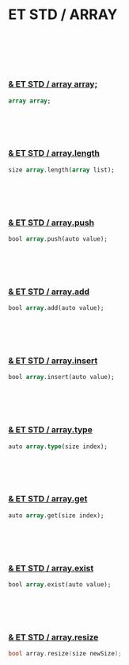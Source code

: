 # ET STD / ARRAY 


#

<br>
<br>
<br>

### [& ET STD / array array;](#)

<!--- ### array array; --->
 
```pascal  
array array; 

```

<br>
<br>
<br>

### [& ET STD / array.length ](#)

<!--- ### array.length  --->

```pascal
size array.length(array list);
```

<br>
<br>
<br>

### [& ET STD / array.push](#)

<!--- ### array.push  --->

```pascal
bool array.push(auto value);
```

<br>
<br>
<br>

### [& ET STD / array.add](#)

<!--- ### array.add  --->

```pascal
bool array.add(auto value);
```

<br>
<br>
<br>

### [& ET STD / array.insert ](#)

<!--- ### array.insert  --->

```pascal
bool array.insert(auto value);
```

<br>
<br>
<br>

### [& ET STD / array.type ](#)

<!--- ### array.type  --->

```pascal
auto array.type(size index);
```

<br>
<br>
<br>

### [& ET STD / array.get ](#)

<!--- ### array.get  --->

```pascal
auto array.get(size index);
```

<br>
<br>
<br>

### [& ET STD / array.exist ](#)

<!--- ### array.exist  --->

```pascal 
bool array.exist(auto value);
```

<br>
<br>
<br>

### [& ET STD / array.resize ](#)

<!--- ### array.resize  --->

```c
bool array.resize(size newSize);
```

<br>
<br>
<br>



